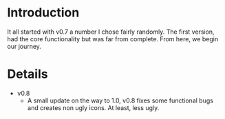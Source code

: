 # Introduction #

It all started with v0.7 a number I chose fairly randomly.  The first version, had the core functionality but was far from complete.  From here, we begin our journey.


# Details #

  * v0.8
    * A small update on the way to 1.0, v0.8 fixes some functional bugs and creates non ugly icons.  At least, less ugly.